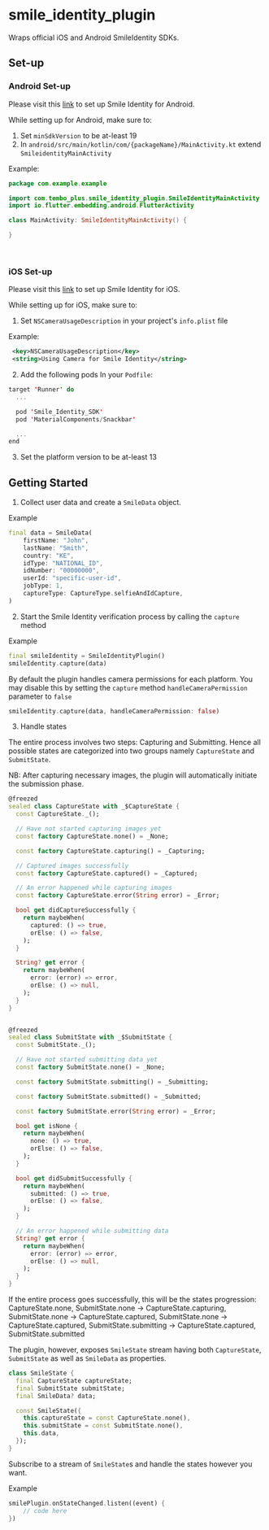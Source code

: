 # smile_identity_plugin

Wraps official iOS and Android SmileIdentity SDKs.

## Set-up

### Android Set-up

Please visit this [link](https://docs.usesmileid.com/integration-options/mobile/flutter/android-setup) to set up Smile Identity for Android.

While setting up for Android, make sure to:

1. Set `minSdkVersion` to be at-least 19 
2. In `android/src/main/kotlin/com/{packageName}/MainActivity.kt` extend `SmileidentityMainActivity`

Example:
```kotlin
package com.example.example

import com.tembo_plus.smile_identity_plugin.SmileIdentityMainActivity
import io.flutter.embedding.android.FlutterActivity

class MainActivity: SmileIdentityMainActivity() {

}
```
</br>

### iOS Set-up
Please visit this [link](https://docs.usesmileid.com/integration-options/mobile/ios) to set up Smile Identity for iOS.

While setting up for iOS, make sure to:
1. Set `NSCameraUsageDescription` in your project's `info.plist` file

Example:
```xml
 <key>NSCameraUsageDescription</key>
 <string>Using Camera for Smile Identity</string>
```

2. Add the following pods In your `Podfile`:

```Swift
target 'Runner' do
  ...

  pod 'Smile_Identity_SDK'
  pod 'MaterialComponents/Snackbar'

  ...
end

```

3. Set the platform version to be at-least 13

## Getting Started

1. Collect user data and create a `SmileData` object.

Example
```dart
final data = SmileData(
    firstName: "John",
    lastName: "Smith",
    country: "KE",
    idType: "NATIONAL_ID",
    idNumber: "00000000",
    userId: "specific-user-id",
    jobType: 1,
    captureType: CaptureType.selfieAndIdCapture,
)
```

2. Start the Smile Identity verification process by calling the `capture` method

Example
```dart
final smileIdentity = SmileIdentityPlugin()
smileIdentity.capture(data)
```
By default the plugin handles camera permissions for each platform. You may disable this by setting the `capture` method `handleCameraPermission` parameter to `false`
```dart
smileIdentity.capture(data, handleCameraPermission: false)
```


3. Handle states

The entire process involves two steps: Capturing and Submitting. Hence all possible states are categorized into two groups namely `CaptureState` and `SubmitState`.

NB: After capturing necessary images, the plugin will automatically initiate the submission phase.

```dart
@freezed
sealed class CaptureState with _$CaptureState {
  const CaptureState._();

  // Have not started capturing images yet
  const factory CaptureState.none() = _None;

  const factory CaptureState.capturing() = _Capturing;

  // Captured images successfully
  const factory CaptureState.captured() = _Captured;

  // An error happened while capturing images
  const factory CaptureState.error(String error) = _Error;

  bool get didCaptureSuccessfully {
    return maybeWhen(
      captured: () => true,
      orElse: () => false,
    );
  }

  String? get error {
    return maybeWhen(
      error: (error) => error,
      orElse: () => null,
    );
  }
}


@freezed
sealed class SubmitState with _$SubmitState {
  const SubmitState._();

  // Have not started submitting data yet
  const factory SubmitState.none() = _None;

  const factory SubmitState.submitting() = _Submitting;

  const factory SubmitState.submitted() = _Submitted;

  const factory SubmitState.error(String error) = _Error;

  bool get isNone {
    return maybeWhen(
      none: () => true,
      orElse: () => false,
    );
  }

  bool get didSubmitSuccessfully {
    return maybeWhen(
      submitted: () => true,
      orElse: () => false,
    );
  }

  // An error happened while submitting data
  String? get error {
    return maybeWhen(
      error: (error) => error,
      orElse: () => null,
    );
  }
}

```

If the entire process goes successfully, this will be the states progression: CaptureState.none, SubmitState.none -> CaptureState.capturing, SubmitState.none -> CaptureState.captured, SubmitState.none -> CaptureState.captured, SubmitState.submitting -> CaptureState.captured, SubmitState.submitted 

The plugin, however, exposes `SmileState` stream having both `CaptureState`, `SubmitState` as well as `SmileData` as properties.
```dart
class SmileState {
  final CaptureState captureState;
  final SubmitState submitState;
  final SmileData? data;

  const SmileState({
    this.captureState = const CaptureState.none(),
    this.submitState = const SubmitState.none(),
    this.data,
  });
}
```

Subscribe to a stream of `SmileState`s and handle the states however you want.

Example
```dart
smilePlugin.onStateChanged.listen((event) {
    // code here
})
```
